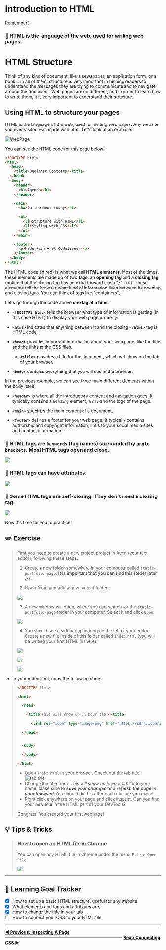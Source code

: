 # Introduction to HTML
Remember? 

### 🌟 HTML is the language of the web, used for writing web pages.

# HTML Structure

Think of any kind of document, like a newspaper, an application form, or a book... In all of them, structure is very important in helping readers to understand the messages they are trying to communicate and to navigate around the document. Web pages are no different, and in order to learn how to write them, it is very important to understand their structure.

## Using HTML to structure your pages

HTML is the language of the web, used for writing web pages. Any website you ever visited was made with html. Let's look at an example:

![WebPage](http://cd.sseu.re/20161122-k2yib.png)

You can see the HTML code for this page below:

```html
<!DOCTYPE html>
<html>
  <head>
    <title>Beginner Bootcamp</title>
  </head>
  <body>
    <header>
      <h1>Agenda</h1>
    </header>

    <main>
      <h3>On the menu today</h3>

      <ul>
        <li>Structure with HTML</li>
        <li>Styling with CSS</li>
      </ul>
    </main>

    <footer>
      <p>Made with ❤︎ at Codaisseur</p>
    </footer>
  </body>
</html>
```

The HTML code (in red) is what we call **HTML elements**. Most of the times, these elements are made up of two **tags**: an **opening tag** and a **closing tag** (notice that the closing tag has an extra forward slash "`/`" in it). These elements tell the browser what kind of information lives between its opening and closing tags. You can think of tags like "containers".

Let's go through the code above **one tag at a time**:

* **`<!DOCTYPE html>`** tells the browser what type of information is getting (in this case HTML) to display your web page properly.

* **`<html>`** indicates that anything between it and the closing **`</html>`** tag is HTML code.

* **`<head>`** provides important information about your web page, like the title and the links to the CSS files.
  * **`<title>`** provides a title for the document, which will show on the tab of your browser.

* **`<body>`** contains everything that you will see in the browser.

In the previous example, we can see three main different elements within the body itself:

* **`<header>`** is where all the introductory content and navigation goes. It typically contains a `heading` element, a `nav` and the logo of the page.

* **`<main>`** specifies the main content of a document.

* **`<footer>`** defines a footer for your web page. It typically contains authorship and copyright information, links to your social media sites and contact information.

### 🌟 HTML tags are `keywords` (tag names) surrounded by `angle brackets`. Most HTML tags open and close.

[![](http://cd.sseu.re/20170208-4ri4d.png)](http://cd.sseu.re/20170208-4ri4d.png)

### 🌟 HTML tags can have attributes.

[![](http://cd.sseu.re/20170209-lsyri.png)](http://cd.sseu.re/20170209-lsyri.png)

### 🌟 Some HTML tags are self-closing. They don't need a closing tag.

[![](http://cd.sseu.re/20170209-c91ke.png)](http://cd.sseu.re/20170209-c91ke.png)

Now it's time for you to practice!

## ✏️ Exercise

> First you need to create a new project project in Atom (your text editor), following these steps:
>
> 1. Create a new folder somewhere in your computer called `static-portfolio-page`. **It is important that you can find this folder later ;-) .**
>
> 2. Open Atom and add a new project folder:
>
>   [![](http://cd.sseu.re/20170208-9cw7z.png)](http://cd.sseu.re/20170208-9cw7z.png)
>
> 3. A new window will open, where you can search for the `static-portfolio-page` folder in your computer. Select it and click `Open`:
>
>   [![](http://cd.sseu.re/20170208-3o9j6.png)](http://cd.sseu.re/20170208-3o9j6.png)
>
> 4. You should see a sidebar appearing on the left of your editor. Create a new file inside of this folder called `index.html` (you will be writing your first HTML in there):
>
>   [![](http://cd.sseu.re/20170208-vy91b.png)](http://cd.sseu.re/20170208-vy91b.png)
>
>   [![](http://cd.sseu.re/20170208-2ohp4.png)](http://cd.sseu.re/20170208-2ohp4.png)
>
>   [![](http://cd.sseu.re/20170208-pn3c0.png)](http://cd.sseu.re/20170208-pn3c0.png)
>
* In your index.html, copy the following code:
> ```html
> <!DOCTYPE html>
>
> <html>
>  
>   <head>
>
>     <title>This will show up in hour tab!</title>
>
>       <link rel="icon" type="image/png" href="https://cdn4.iconfinder.com/data/icons/business-1-3/512/checklist-512.png">
>
>   </head>
>
>
>   <body>
>
>   </body>
>
> </html>
> ```
> * Open `index.html` in your browser. Check out the tab title! ![tab title](https://cd.sseu.re/This_will_show_up_in_hour_tab_2018-09-06_09-05-32.png)
> * Change the title from _'This will show up in your tab!'_ into your name. Make sure to **_save your changes_** and **_refresh the page in your browser_**! You should do this after each change you make!
> * Right click anywhere on your page and click inspect. Can you find your new title in the HTML part of your DevTools?
>
> Congrats! You created your first webpage!

## 💡 Tips & Tricks

> ### How to open an HTML file in Chrome
>
> You can open any HTML file in Chrome under the menu `File > Open File`:
>
> [![](http://cd.sseu.re/20170208-5g4jj.png)](http://cd.sseu.re/20170208-5g4jj.png)
>

---
## 🎯 Learning Goal Tracker
* [x] How to set up a basic HTML structure, useful for any website.
* [x] What elements and tags and attribtues are.
* [x] How to change the title in your tab
* [ ] How to connect your CSS to your HTML file.

---
**[◀ Previous: Inspecting A Page](https://github.com/Codaisseur/static-resume-page/blob/master/all-instructions/01-inspecting-a-page.md)** ――――――――――――――――――――――――――― **[Next: Connecting CSS ▶](https://github.com/Codaisseur/static-resume-page/blob/master/all-instructions/03-connecting-with-css.md)**
